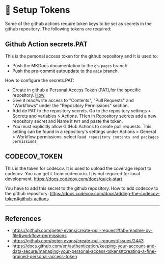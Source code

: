 # 🔏 Setup Tokens

Some of the github actions require token keys to be set as secrets in the github repository. The following tokens are required:

## Github Action secrets.PAT

This is the personal access token for the github repository and It is used to:

- Push the MKDocs documentation to the `gh-pages` branch.
- Push the pre-commit autoupdate to the `main` branch.

How to configure the secrets.PAT:

- Create in github a [Personal Access Token (PAT)](https://github.com/settings/tokens?type=beta),for the specific repository. [How](https://docs.github.com/en/authentication/keeping-your-account-and-data-secure/managing-your-personal-access-tokens#creating-a-fine-grained-personal-access-token)
- Give it read/write access to "Contents", "Pull Requests" and "Workflows" under the "Repository Permissions" section.
- Add de PAT to the repository secrets. Go to the repository settings > Secrets and variables > Actions. THen in Repository secrets add a new repository secret and Name it `PAT` and paste the token.
- You must explicitly allow GitHub Actions to create pull requests. This setting can be found in a repository's settings under Actions > General > Workflow permissions. select `Read repository contents and packages permissions`

## CODECOV_TOKEN

This is the token for codecov. It is used to upload the coverage report to codecov. You can get it from codecov.io. It is not required for local development.
<https://docs.codecov.com/docs/quick-start>

You have to add this secret to the github repository. How to add codecov to the github repository: <https://docs.codecov.com/docs/adding-the-codecov-token#github-actions>

---

## References

- https://github.com/peter-evans/create-pull-request?tab=readme-ov-file#workflow-permissions
- https://github.com/peter-evans/create-pull-request/issues/2443
- https://docs.github.com/en/authentication/keeping-your-account-and-data-secure/managing-your-personal-access-tokens#creating-a-fine-grained-personal-access-token
